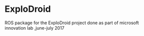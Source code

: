 # ExploDroid
ROS package for the ExploDroid project done as part of microsoft innovation lab ,june-july 2017
